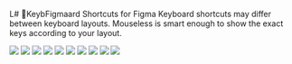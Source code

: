 L# 📌KeybFigmaard Shortcuts for Figma
Keyboard shortcuts may differ between keyboard layouts. Mouseless is smart enough to show the exact keys according to your layout.


<img src="/Library/Figma/Figma-Keyboard-Shortcut/Figma-Keyboard.png">

<img src="/Library/Figma/Figma-Keyboard-Shortcut/Figma-Keyboard1.png">

<img src="/Library/Figma/Figma-Keyboard-Shortcut/Figma-Keyboard2.png">

<img src="/Library/Figma/Figma-Keyboard-Shortcut/Figma-Keyboard3.png">

<img src="/Library/Figma/Figma-Keyboard-Shortcut/Figma-Keyboard4.png">

<img src="/Library/Figma/Figma-Keyboard-Shortcut/Figma-Keyboard5.png">

<img src="/Library/Figma/Figma-Keyboard-Shortcut/Figma-Keyboard6.png">

<img src="/Library/Figma/Figma-Keyboard-Shortcut/Figma-Keyboard7.png">

<img src="/Library/Figma/Figma-Keyboard-Shortcut/Figma-Keyboard8.png">

<img src="/Library/Figma/Figma-Keyboard-Shortcut/Figma-Keyboard9.png">